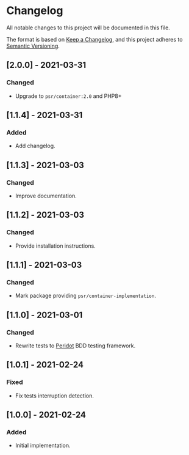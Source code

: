 # Changelog

All notable changes to this project will be documented in this file.

The format is based on [Keep a Changelog](https://keepachangelog.com/en/1.0.0/),
and this project adheres to [Semantic Versioning](https://semver.org/spec/v2.0.0.html).

## [2.0.0] - 2021-03-31
### Changed
- Upgrade to `psr/container:2.0` and PHP8+

## [1.1.4] - 2021-03-31
### Added
- Add changelog.

## [1.1.3] - 2021-03-03
### Changed
- Improve documentation.

## [1.1.2] - 2021-03-03
### Changed
- Provide installation instructions.

## [1.1.1] - 2021-03-03
### Changed
- Mark package providing `psr/container-implementation`.

## [1.1.0] - 2021-03-01
### Changed
- Rewrite tests to [Peridot](https://github.com/peridot-php) BDD testing framework. 

## [1.0.1] - 2021-02-24
### Fixed
- Fix tests interruption detection.

## [1.0.0] - 2021-02-24
### Added
- Initial implementation.
